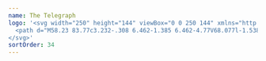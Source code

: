 ```yaml
---
name: The Telegraph
logo: '<svg width="250" height="144" viewBox="0 0 250 144" xmlns="http://www.w3.org/2000/svg">
  <path d="M58.23 83.77c3.232-.308 6.462-1.385 6.462-4.77V68.077l-1.538-1.539-1.693 1.539v8.154l1.385 1.23-3.077 2.77h-.154l-3.077-2.616.77-.769V60.231c0-1.231-1.077-1.846-1.693-2v-.308c.308-.154.77-.308 1.385-.308 1.077 0 2 .616 2.308 1.385h.154c.615-.923 1.692-1.385 2.615-1.385.308 0 .615 0 .923.154v.308c-.462.154-1.385.77-1.385 2.461v6.924l4.154-3.847h.308c.308.308 2 1.846 2.462 2.154.153.154.307.154.615.154s.615-.154.923-.308v.462c-.308.308-.77.77-.77 1.538V77c0 4.154-4.615 6.77-10.769 7.23v-.46h-.307zm-1.538-25.693c.616.461 1.231.923 1.231 2v17.077l-.615.615 2.615 2.154.77-.615-2-1.693.307-.307V60.23c-.154-1.385-1.385-2-2.308-2.154zm7.231 24.615c1.23-.769 2.462-1.692 2.462-3.538V67.462l-1.847-2-.923.769 1.539 1.692V79c.154 1.538-.462 2.77-1.23 3.692zm7.692-15.23c1.847-.924 4.462-2.462 6.308-3.847h.308c1.23 1.231 2.923 3.231 4.461 4.616v.307l-6.769 4.308v2.77c.615.46 2.615 1.384 3.846 1.846l2.77-2.616.307.308-5.385 5.23h-.307a101.769 101.769 0 01-5.692-2.615c.153-.615.307-2 .307-3.692v-6.615h-.154zm6.308 11.846C76.077 78.538 74.538 77.769 73 77c.154-.462.154-1.23.154-2.923v-6.923l-1.077.615v6.308c0 1.692 0 2.923-.154 3.385 1.385.769 3.385 1.692 5.23 2.461l.77-.615zm-2-6.924l3.077-2c-1.077-1.23-2.154-2.461-3.077-3.384v5.385zm.923-6.769l-.77.616c.924 1.077 2.155 2.461 3.386 3.846l.923-.615a68.943 68.943 0 01-3.539-3.847zM203.462 83.77c3.23-.308 6.461-1.385 6.461-4.77V68.078l-1.538-1.539-1.693 1.539v8.154l1.385 1.23-3.077 2.77h-.308l-3.077-2.616.77-.769V60.231c0-1.231-1.077-1.846-1.693-2v-.308c.308-.154.77-.308 1.385-.308 1.077 0 2 .616 2.308 1.385h.153c.616-.923 1.693-1.385 2.616-1.385.308 0 .615 0 .923.154v.308c-.462.154-1.385.77-1.385 2.461v6.924l4-3.847H211c.308.308 2 1.846 2.462 2.154.153.154.307.154.615.154s.615-.154.923-.308v.616c-.308.307-.769.769-.769 1.538V77c0 4.155-4.616 6.77-10.769 7.232v-.462zm-1.539-25.692c.462.308 1.231.923 1.231 2V77l-.616.615 2.616 2.154.769-.615-2-1.692.308-.308V60.23c-.154-1.385-1.385-2-2.308-2.154zM209 82.538c1.231-.769 2.462-1.692 2.462-3.538V67.462l-1.847-2-.769.769 1.539 1.692V79c.153 1.538-.462 2.77-1.385 3.538zm-97.538-15.076c1.846-.924 4.461-2.462 6.307-3.847h.308c1.231 1.231 2.923 3.231 4.308 4.462v.308l-6.616 4.307v2.77c.769.461 2.616 1.384 3.846 1.846l2.77-2.616.307.308-5.384 5.23H117a101.621 101.621 0 01-5.692-2.615c.154-.615.307-2 .307-3.692v-6.462h-.153zm6.153 11.846c-1.846-.77-3.384-1.539-4.923-2.308.154-.462.154-1.23.154-2.923v-6.923l-.923.461v6.308c0 1.692 0 2.923-.154 3.385 1.385.769 3.385 1.692 5.231 2.461l.615-.461zm-1.846-7.077l3.077-2c-1.077-1.231-2.154-2.462-3.077-3.385v5.385zm.923-6.616l-.923.616c.923 1.077 2.154 2.461 3.385 3.846l.923-.615c-1.231-1.385-2.462-2.77-3.385-3.847zm11.846-5.846v16.154c0 .615.616 1.385 1.231 1.538l.923-.923.308.308-3.385 3.538h-.307c-1.231-.307-3.077-1.538-3.077-3.538V61.77l-.923-.923-1.077 1.077-.308-.308 3.846-4h.308l2.461 2.154zm-.461 19.385c-1.231-.308-2.462-1.077-2.462-2.77v-15.23l-1.384-1.385-.769.77 1.23 1.076v15.231c0 1.692 1.385 2.77 2.616 3.077l.769-.77zm4.461-11.692c1.847-.924 4.462-2.462 6.308-3.847h.308c1.231 1.231 2.923 3.231 4.308 4.462v.308l-6.616 4.307v2.77c.616.461 2.616 1.384 3.846 1.846l2.77-2.616.307.308-5.384 5.23h-.308a101.621 101.621 0 01-5.692-2.615c.153-.615.307-2 .307-3.692v-6.462h-.154zm6.154 11.846c-1.846-.77-3.384-1.539-4.923-2.308.154-.462.154-1.23.154-2.923v-6.923l-.923.461v6.308c0 1.692 0 2.923-.154 3.385 1.385.769 3.385 1.692 5.231 2.461l.615-.461zm-1.846-7.077l3.077-2c-1.077-1.231-2.154-2.462-3.077-3.385v5.385zm.923-6.616l-.769.616a312.174 312.174 0 003.385 3.846l.769-.615c-1.231-1.385-2.462-2.77-3.385-3.847zm27.385 2.462v7.846c0 .615.615 1.385 1.231 1.385l.923-.924.307.308-3.384 3.539h-.154c-1.231-.308-3.077-1.385-3.077-3.539V67.77l-.923-.923-1.077.923-.308-.308 3.846-3.846h.308l2.462 2.462v1.385l3.077-3.693h.307c.616.616 1.539 1.539 2.462 2.154L168.538 69c-.769-.615-1.692-1.538-2.307-2l-1.077 1.077zm-.308 11.077c-1.231-.308-2.461-1.077-2.461-2.77v-9.23l-1.231-1.385-.769.77 1.077 1.076v9.077c0 1.693 1.384 2.77 2.615 3.077l.769-.615zm1.692-12.462c.462.462 1.231 1.231 1.847 1.693l.615-.77c-.615-.461-1.538-1.384-2-1.692l-.462.77zm8.616 13.693l-3.692-2.462V73c.923-.615 2.923-2 3.846-2.615-1.539-.77-2.77-1.693-3.539-2.77v-.307c2.154-1.231 3.846-2.462 5.077-3.693h.308s4.615 2.154 4.769 2.308c.308.154.462.154.615.154.308 0 .616-.154.924-.308v.462c-.308.307-.77.769-.77 1.384v8.154c0 .923.77 1.385 1.385 1.539l.923-.924.308.308-3.385 3.539h-.154c-1.384-.308-2.923-1.693-3.077-3.231l-3.23 3.23h-.308v.154zm.769-1.231l-3.077-2v-4.616l-.923.616v4.461l3.385 2.154.615-.615zm2.615-8v-2.462l-4.461-2.307c-.308.307-1.539.923-1.846 1.23 1.077 1.231 3.846 2.923 6.307 3.539zm4 8c-1.23-.462-2.461-1.231-2.461-2.923v-8.462l-4.615-2.308c-.154.154-.616.462-.77.616l4.462 2.308v8.307c0 1.539 1.538 2.77 2.615 3.231l.769-.77zm-4-2.616v-4.923c-.923-.307-2-.615-2.923-1.077v6.154l1.693 1.077 1.23-1.23zm-33.384 1.231V67.461l5.538-3.846H151c1.077.462 4.615 2 4.923 2.154.154 0 .308.154.615.154.308 0 .616-.154 1.077-.308v.616c-.307.307-.769.923-.769 1.384v8.77c0 2 .462 3.23 1.231 4v.307c-1.231 1.231-4 4.154-5.231 5.539h-.154c-1.23-.616-3.23-1.231-4.769-1.231-1.231 0-2.615.308-3.538 1.077l-.308-.154c.923-2.154 2.923-4.462 5.538-4.462 1.539 0 3.693.616 5.539 1.693-1.231-1.385-2.308-4-2.308-6l-3.231 3.077h-.307l-4.154-2.462zm2.615 6a3.809 3.809 0 00-2.923 1.385v.154c.769-.462 1.539-.616 2.923-.616 1.539 0 3.693.462 4.769 1.077l.616-.77c-1.385-.614-3.385-1.23-5.385-1.23zM149 79.923l.769-.615L146.538 77v-9.846l-.923.615v9.846L149 79.923zm4.923-12.77l-4.615-1.845v.923l3.538 1.538V77c0 2 .923 4.155 2.308 5.847l.769-.77c-1.231-1.538-2-3.23-2-5.23v-9.692zm-1.385 9.385v-8.461l-3.076-1.385v9.693l2 1.23 1.076-1.077zm39.385-9.076l4-3.847h.308c.307.308 2.154 2 2.461 2.154.154.154.308.154.462.154.308 0 .615-.154.923-.308v.616c-.308.307-.769.923-.769 1.538v9.846c-1.693.462-3.077 1.385-4.616 3.077h-.154l-2.615-.615v2.154l1.385 1.23-3.231 2.77h-.154l-3.077-2.616.769-.923V79c-.307 0-.923-.154-1.23-.308v-.461c.307-.154 1.384-1.077 1.384-1.846v-8.462l-.923-.923-1.077 1.077-.307-.308 3.846-3.846h.307l2.462 2.462v1.076h-.154zM188.077 83l-.615.615 2.461 2.154.769-.615-2-1.692.308-.308v-16l-1.385-1.385-.615.615 1.077 1.078V83zM195 77v-8.923l-1.538-1.539-1.693 1.539v8.154c.769.307 2.923.615 3.231.769zm-.462 3.23c.154-.307.462-.615.616-.769l-3.385-.615v.923l2.769.462zm-.769-13.846l1.693 1.693V77l.923-.462v-9.076l-1.847-1.847-.769.77zM36.231 71.309c0-4 2.923-6.616 5.692-7.847l.154.308c-.923 1.077-1.538 2.154-1.538 4.616 0 2.769.769 4.615 1.846 5.846.307-.462.615-1.077.615-1.693v-4L47.923 65l.154.308a3.425 3.425 0 00-.615 2v2.615c0 1.846-2.924 3.846-4.77 4.462 1.231 1.23 2.923 1.692 4.77 1.692.615 0 1.23 0 1.846-.154v-11.23c-1.693-.155-3.231-.462-4.616-.924-1.538-.461-3.077-.923-4.307-.923-2 0-4.462.616-4.462 3.539v.923l-.462.153c-.307-.923-.461-1.846-.461-2.615 0-3.538 2.615-6.615 6.77-6.615 1.691 0 3.384.461 4.922.923 1.539.461 3.077.923 4.616.923.769 0 1.23-.462 1.23-1.23 0-.77-.307-1.078-.923-1.232v-.307c1.846.307 3.693 1.384 3.693 3.692.154 2.308-1.846 3.692-5.231 3.692h-.308v11.385c2.154-.462 3.693-1.385 4.77-3.23l.307.153c-1.23 3.846-4.154 7.538-9.23 7.538-5.078 0-9.385-3.076-9.385-9.23zm13.846-8c-3.692 0-7.077-1.846-9.692-1.846-1.846 0-3.846.769-4.462 2.769h.154c.77-1.385 2.615-1.846 4.308-1.846 2.769 0 6 1.846 9.692 1.846 2.923 0 4.77-1.077 4.923-3.385h-.154c-.307 1.846-1.846 2.462-4.77 2.462zm-10.615 2.307c-1.385 1.385-2.616 3.231-2.616 5.693 0 5.846 3.846 8.769 8.923 8.769 3.077 0 5.231-1.692 6.462-2.923L52.077 77c-1.385 1.23-3.385 2.154-6.462 2.154-4 0-7.846-2.462-7.846-7.846 0-2.154.77-4.308 1.693-5.693zm4.923 6.616v-4.308l-.923.77v4c0 .46-.154.769-.154 1.076h.154c.461-.461.923-.923.923-1.538zM91 71.308c0-4 2.923-6.616 5.692-7.847l.154.308c-1.077 1.23-1.692 2.308-1.692 4.616 0 2.769.77 4.615 1.846 5.846.308-.462.615-1.077.615-1.693v-4l5.077-3.692.154.308c-.461.615-.615 1.23-.615 2.154v2.615c0 1.846-2.923 3.846-4.77 4.462 1.231 1.23 2.924 1.692 4.77 1.692.615 0 1.231 0 1.846-.154v-11.23c-1.692-.155-3.231-.462-4.615-.924-1.539-.461-3.077-.923-4.308-.923-2 0-4.462.616-4.462 3.539v.923l-.307.153c-.308-.923-.462-1.846-.462-2.615 0-3.538 2.615-6.615 6.77-6.615 1.692 0 3.384.461 4.922.923 1.539.461 3.077.923 4.616.923.769 0 1.231-.462 1.231-1.23 0-.77-.308-1.078-.924-1.232v-.307c1.847.307 3.693 1.384 3.693 3.692 0 2.77-2 4-5.385 4h-.308v11.385c2.154-.462 3.693-1.385 4.77-3.231l.307.154c-1.23 3.846-4.153 7.538-9.23 7.538C95.308 80.538 91 77.461 91 71.308zm13.846-8c-3.692 0-7.077-1.846-9.692-1.846-1.692 0-3.692.769-4.462 2.769h.154c.77-1.385 2.615-1.846 4.308-1.846 2.77 0 6 1.846 9.692 1.846 2.923 0 4.769-1.077 4.923-3.385h-.154c-.461 1.846-1.846 2.462-4.769 2.462zm-10.615 2.307c-1.385 1.385-2.616 3.231-2.616 5.693 0 5.846 3.847 8.769 8.923 8.769 3.077 0 5.231-1.692 6.462-2.923l-.154-.154c-1.384 1.23-3.384 2.154-6.461 2.154-4 0-7.847-2.462-7.847-7.846 0-2.154.77-4.308 1.693-5.693zm4.923 6.616v-4.308l-.923.615v4c0 .462-.154.77-.154 1.077h.154c.461-.307.923-.769.923-1.384z" fill="currentColor" fill-rule="nonzero"></path>
</svg>'
sortOrder: 34
---
```

